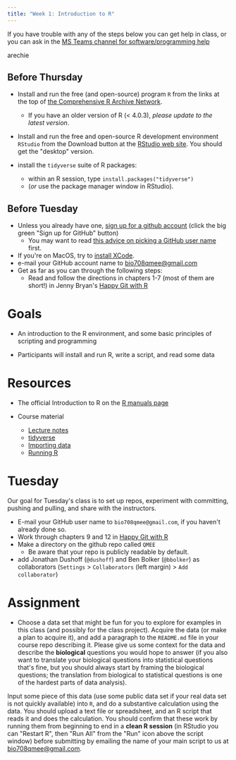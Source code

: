 ```yaml
---
title: "Week 1: Introduction to R"
---
```


If you have trouble with any of the steps below you can get help in class, or you can ask in the [MS Teams channel for software/programming help](https://teams.microsoft.com/l/channel/19%3a3c021513cf48476bb902c8350ef91e93%40thread.tacv2/Software%2520and%2520programming%2520help?groupId=265918a5-0ac6-41d8-95c9-b0b1563f87f5&tenantId=44376307-b429-42ad-8c25-28cd496f4772)

arechie

Before Thursday
----------------

*   Install and run the free (and open-source) program `R` from the links at the top of [the Comprehensive R Archive Network](http://cran.r-project.org/).
	 * If you have an older version of R (< 4.0.3), *please update to the latest version*.

* Install and run the free and open-source R
    development environment `RStudio` from the Download button at the
    [RStudio web site](http://www.rstudio.com/ide/). You should get the
    "desktop" version.

* install the `tidyverse` suite of R packages: 
  * within an R session, type `install.packages("tidyverse")`
  * (*or* use the package manager window in RStudio).

Before Tuesday
----------------

* Unless you already have one, [sign up for a github account](https://github.com) (click the big green "Sign up for GitHub" button)
	* You may want to read [this advice on picking a GitHub user name](http://happygitwithr.com/github-acct.html) first.
* If you're on MacOS, try to [install XCode](https://developer.apple.com/download/).
* e-mail your GitHub account name to <bio708qmee@gmail.com>
* Get as far as you can through the following steps:
    * Read and follow the directions in chapters 1-7 (most of them are short!) in Jenny Bryan's [Happy Git with R](https://happygitwithr.com/)
	
Goals
=====

*   An introduction to the R environment, and some basic principles of
    scripting and programming

*   Participants will install and run R, write a script, and read some
    data

Resources
=========

*   The official Introduction to R on the [R manuals
    page](http://cran.r-project.org/manuals.html)

*   Course material
    *   [Lecture notes](intro_Lecture_notes.html)
    *   [tidyverse](intro_tidyverse.html)
    *   [Importing data](Importing_data.html)
    *   [Running R](Running_R.html)

Tuesday
=========

Our goal for Tuesday's class is to set up repos, experiment with committing, pushing and pulling, and share with the instructors.

* E-mail your GitHub user name to `bio708qmee@gmail.com`, if you haven't already done so.
* Work through chapters 9 and 12 in [Happy Git with R](https://happygitwithr.com/)
* Make a directory on the github repo called `QMEE`
	* Be aware that your repo is publicly readable by default.
* add Jonathan Dushoff (`@dushoff`) and Ben Bolker (`@bbolker`) as collaborators (`Settings` > `Collaborators` (left margin) > `Add collaborator`)

<!--- COMMENT
COMMENT -->

Assignment
==========

* Choose a data set that might be fun for you to explore for examples in this class (and possibly for the class project). Acquire the data (or make a plan to acquire it), and add a paragraph to the `README.md` file in your course repo describing it. Please give us some context for the data and describe the **biological** questions you would hope to answer (if you also want to translate your biological questions into statistical questions that's fine, but you should always start by framing the biological questions; the translation from biological to statistical questions is one of the hardest parts of data analysis).

Input some piece of this data (use some public data set if your real data set is not quickly available) into `R`, and do a substantive calculation using the data. You should upload a text file or spreadsheet, and an R script that reads it and does the calculation. You should confirm that these work by running them from beginning to end in a **clean R session** (in RStudio you can "Restart R", then "Run All" from the "Run" icon above the script window) before submitting by emailing the name of your main script to us at <bio708qmee@gmail.com>.

